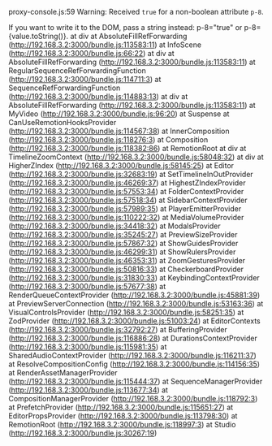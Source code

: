 proxy-console.js:59 Warning: Received `true` for a non-boolean attribute `p-8`.

If you want to write it to the DOM, pass a string instead: p-8="true" or p-8={value.toString()}.
    at div
    at AbsoluteFillRefForwarding (http://192.168.3.2:3000/bundle.js:113583:11)
    at InfoScene (http://192.168.3.2:3000/bundle.js:66:22)
    at div
    at AbsoluteFillRefForwarding (http://192.168.3.2:3000/bundle.js:113583:11)
    at RegularSequenceRefForwardingFunction (http://192.168.3.2:3000/bundle.js:114711:3)
    at SequenceRefForwardingFunction (http://192.168.3.2:3000/bundle.js:114883:13)
    at div
    at AbsoluteFillRefForwarding (http://192.168.3.2:3000/bundle.js:113583:11)
    at MyVideo (http://192.168.3.2:3000/bundle.js:96:20)
    at Suspense
    at CanUseRemotionHooksProvider (http://192.168.3.2:3000/bundle.js:114567:38)
    at InnerComposition (http://192.168.3.2:3000/bundle.js:118276:3)
    at Composition (http://192.168.3.2:3000/bundle.js:118382:86)
    at RemotionRoot
    at div
    at TimelineZoomContext (http://192.168.3.2:3000/bundle.js:58048:32)
    at div
    at HigherZIndex (http://192.168.3.2:3000/bundle.js:58145:25)
    at Editor (http://192.168.3.2:3000/bundle.js:32683:19)
    at SetTimelineInOutProvider (http://192.168.3.2:3000/bundle.js:46269:37)
    at HighestZIndexProvider (http://192.168.3.2:3000/bundle.js:57553:34)
    at FolderContextProvider (http://192.168.3.2:3000/bundle.js:57518:34)
    at SidebarContextProvider (http://192.168.3.2:3000/bundle.js:57989:35)
    at PlayerEmitterProvider (http://192.168.3.2:3000/bundle.js:110222:32)
    at MediaVolumeProvider (http://192.168.3.2:3000/bundle.js:34418:32)
    at ModalsProvider (http://192.168.3.2:3000/bundle.js:35245:27)
    at PreviewSizeProvider (http://192.168.3.2:3000/bundle.js:57867:32)
    at ShowGuidesProvider (http://192.168.3.2:3000/bundle.js:46299:31)
    at ShowRulersProvider (http://192.168.3.2:3000/bundle.js:46353:31)
    at ZoomGesturesProvider (http://192.168.3.2:3000/bundle.js:50816:33)
    at CheckerboardProvider (http://192.168.3.2:3000/bundle.js:31830:33)
    at KeybindingContextProvider (http://192.168.3.2:3000/bundle.js:57677:38)
    at RenderQueueContextProvider (http://192.168.3.2:3000/bundle.js:45881:39)
    at PreviewServerConnection (http://192.168.3.2:3000/bundle.js:53163:36)
    at VisualControlsProvider (http://192.168.3.2:3000/bundle.js:58251:35)
    at ZodProvider (http://192.168.3.2:3000/bundle.js:51003:24)
    at EditorContexts (http://192.168.3.2:3000/bundle.js:32792:27)
    at BufferingProvider (http://192.168.3.2:3000/bundle.js:116886:28)
    at DurationsContextProvider (http://192.168.3.2:3000/bundle.js:115981:35)
    at SharedAudioContextProvider (http://192.168.3.2:3000/bundle.js:116211:37)
    at ResolveCompositionConfig (http://192.168.3.2:3000/bundle.js:114156:35)
    at RenderAssetManagerProvider (http://192.168.3.2:3000/bundle.js:115444:37)
    at SequenceManagerProvider (http://192.168.3.2:3000/bundle.js:113677:34)
    at CompositionManagerProvider (http://192.168.3.2:3000/bundle.js:118792:3)
    at PrefetchProvider (http://192.168.3.2:3000/bundle.js:115651:27)
    at EditorPropsProvider (http://192.168.3.2:3000/bundle.js:113798:30)
    at RemotionRoot (http://192.168.3.2:3000/bundle.js:118997:3)
    at Studio (http://192.168.3.2:3000/bundle.js:30267:19)
